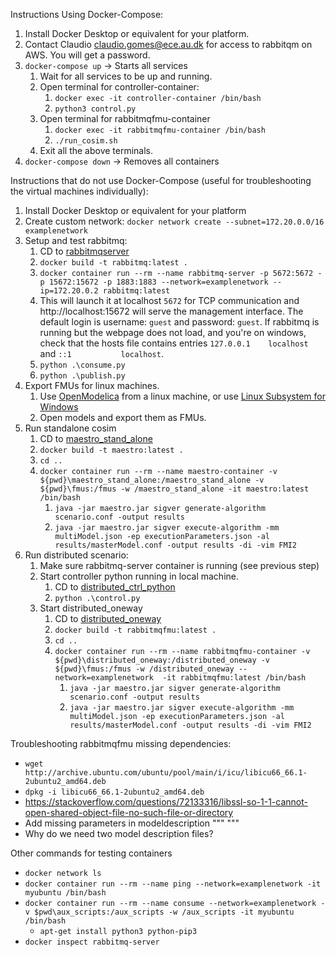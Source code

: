 Instructions Using Docker-Compose:
1. Install Docker Desktop or equivalent for your platform.
2. Contact Claudio <claudio.gomes@ece.au.dk> for access to rabbitqm on AWS. You will get a password.
3. `docker-compose up` -> Starts all services
   1. Wait for all services to be up and running.
   2. Open terminal for controller-container: 
      1. `docker exec -it controller-container /bin/bash`
      2. `python3 control.py`
   3. Open terminal for rabbitmqfmu-container
      1. `docker exec -it rabbitmqfmu-container /bin/bash`
      2. `./run_cosim.sh`
   4. Exit all the above terminals.
4. `docker-compose down` -> Removes all containers


Instructions that do not use Docker-Compose (useful for troubleshooting the virtual machines individually):
1. Install Docker Desktop or equivalent for your platform
2. Create custom network: `docker network create --subnet=172.20.0.0/16 examplenetwork`
3. Setup and test rabbitmq:
   1. CD to [rabbitmqserver](./rabbitmqserver)
   2. `docker build -t rabbitmq:latest .`
   3. `docker container run --rm --name rabbitmq-server -p 5672:5672 -p 15672:15672 -p 1883:1883 --network=examplenetwork --ip=172.20.0.2 rabbitmq:latest`
   4. This will launch it at localhost `5672` for TCP communication and http://localhost:15672 will serve the management interface. The default login is username: `guest` and password: `guest`. If rabbitmq is running but the webpage does not load, and you're on windows, check that the hosts file contains entries `127.0.0.1    localhost` and `::1           localhost`.
   5. `python .\consume.py`
   6. `python .\publish.py`
4. Export FMUs for linux machines.
   1. Use [OpenModelica](https://openmodelica.org/download/download-linux/) from a linux machine, or use [Linux Subsystem for Windows](https://learn.microsoft.com/en-us/windows/wsl/tutorials/gui-apps) 
   2. Open models and export them as FMUs.
5. Run standalone cosim
   1. CD to [maestro_stand_alone](./maestro_stand_alone)
   2. `docker build -t maestro:latest .`
   3. `cd ..`
   4. `docker container run --rm --name maestro-container -v ${pwd}\maestro_stand_alone:/maestro_stand_alone -v ${pwd}\fmus:/fmus -w /maestro_stand_alone -it maestro:latest /bin/bash`
      1. `java -jar maestro.jar sigver generate-algorithm scenario.conf -output results`
      2. `java -jar maestro.jar sigver execute-algorithm -mm multiModel.json -ep executionParameters.json -al results/masterModel.conf -output results -di -vim FMI2`
6. Run distributed scenario:
   1. Make sure rabbitmq-server container is running (see previous step)
   2. Start controller python running in local machine.
      1. CD to [distributed_ctrl_python](./distributed_ctrl_python)
      2. `python .\control.py`
   3. Start distributed_oneway
      1. CD to [distributed_oneway](./distributed_oneway)
      2. `docker build -t rabbitmqfmu:latest .`
      3. `cd ..`
      4. `docker container run --rm --name rabbitmqfmu-container -v ${pwd}\distributed_oneway:/distributed_oneway -v ${pwd}\fmus:/fmus -w /distributed_oneway --network=examplenetwork  -it rabbitmqfmu:latest /bin/bash`
         1. `java -jar maestro.jar sigver generate-algorithm scenario.conf -output results`
         2. `java -jar maestro.jar sigver execute-algorithm -mm multiModel.json -ep executionParameters.json -al results/masterModel.conf -output results -di -vim FMI2`


Troubleshooting rabbitmqfmu missing dependencies:
- `wget http://archive.ubuntu.com/ubuntu/pool/main/i/icu/libicu66_66.1-2ubuntu2_amd64.deb`
- `dpkg -i libicu66_66.1-2ubuntu2_amd64.deb`
- https://stackoverflow.com/questions/72133316/libssl-so-1-1-cannot-open-shared-object-file-no-such-file-or-directory
- Add missing parameters in modeldescription
      """
      <ScalarVariable name="config.ssl" valueReference="16" variability="fixed" causality="parameter" initial="exact">
         <Boolean start="true"/>
      </ScalarVariable>
      <ScalarVariable name="config.queueupperbound" valueReference="17" variability="fixed" causality="parameter" initial="exact">
         <Integer start="100"/>
      </ScalarVariable>
      """
- Why do we need two model description files?

Other commands for testing containers
- `docker network ls`
- `docker container run --rm --name ping --network=examplenetwork -it myubuntu /bin/bash`
- `docker container run --rm --name consume --network=examplenetwork -v $pwd\aux_scripts:/aux_scripts -w /aux_scripts -it myubuntu /bin/bash`
  - `apt-get install python3 python-pip3`
- `docker inspect rabbitmq-server`
